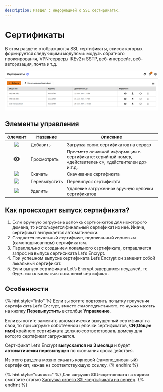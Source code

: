 ```yaml
---
description: Раздел с информацией о SSL сертификатах.
---
```


# Сертификаты

В этом разделе отображаются SSL сертификаты, список которых формируется следующими модулями: модуль обратного проксирования, VPN-серверы IKEv2 и SSTP, веб-интерфейс, веб-авторизация, почта и т.д.

![](../../../.gitbook/assets/certificates.png)

## Элементы управления

|                                            Элемент                                            | Название      | Описание                                                                                               |
| :-------------------------------------------------------------------------------------------: | ------------- | ------------------------------------------------------------------------------------------------------ |
|         ![](<../../../.gitbook/assets/ok\_with\_icon (3) (3) (3) (6) (6) (5) (3).png>)        | Добавить      | Загрузка своих сертификатов на сервер                                                                  |
| ![](<../../../.gitbook/assets/eye-icon (2) (2) (2) (2) (2) (2) (2) (4) (4) (4) (4) (4).png>)  | Просмотреть   | Просмотр основной информации о сертификате: серийный номер, «действителен с», «действителен до» и.т.д. |
|                       ![](../../../.gitbook/assets/download\_icon.png)                        | Скачать       | Скачивание сертификата                                                                                 |
|                      ![](../../../.gitbook/assets/re-release\_icon.png)                       | Перевыпустить | Перевыпуск сертификата                                                                                 |
|                        ![](../../../.gitbook/assets/delete\_icon.png)                         | Удалить       | Удаление загруженной вручную цепочки сертификатов                                                      |

## Как происходит выпуск сертификата?

1. Если вручную загружена цепочка сертификатов для некоторого домена, то используется финальный сертификат из неё. Иначе, сертификат выпускается автоматически.
2. Создается локальный сертификат, подписанный корневым (самоподписанным) сертификатом.
3. Параллельно с созданием локального сертификата, отправляется запрос на выпуск сертификата Let’s Encrypt.
4. При успешном выпуске сертификата Let’s Encrypt он заменит собой локальный сертификат.
5. Если выпуск сертификата Let’s Encrypt завершился неудачей, то будет использоваться локальный сертификат.

## Особенности

{% hint style="info" %}
Если вы хотите повторить попытку получения сертификата Let’s Encrypt, вместо самоподписанного, то нужно нажать на кнопку **Перевыпустить** в столбце **Управление**.

Если вы хотите заменить автоматически выпущенный сертификат на свой, то при загрузке собственной цепочки сертификатов, **CN(Общее имя)** крайнего сертификата должно соответствовать домену для которго сертификат загружается.&#x20;

Сертификат Let’s Encrypt **выпускается на 3 месяца** и будет **автоматически перевыпущен** по окончании срока действия.&#x20;

Из этого раздела можно скачать корневой (самоподписанный) сертификат, нажав на соответствующую ссылку.&#x20;
{% endhint %}

{% hint style="success" %}
Для загрузки SSL-сертификата на сервер смотрите статью  [Загрузка своего SSL-сертификата на сервер](upload-ssl-certificate-to-server.md).
{% endhint %}

